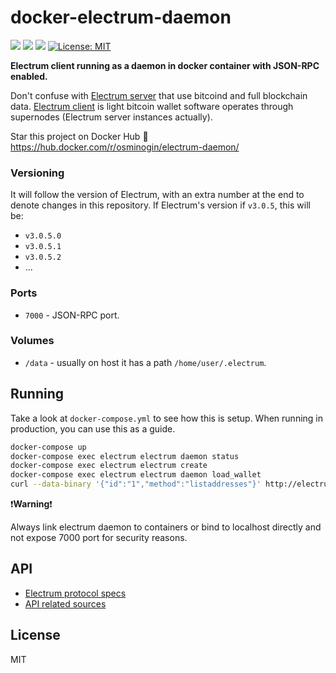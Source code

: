 # docker-electrum-daemon

[![](https://img.shields.io/docker/build/osminogin/electrum-daemon.svg)](https://hub.docker.com/r/osminogin/electrum-daemon/builds/) [![](https://img.shields.io/docker/stars/osminogin/electrum-daemon.svg)](https://hub.docker.com/r/osminogin/electrum-daemon) [![](https://images.microbadger.com/badges/image/osminogin/electrum-daemon.svg)](https://microbadger.com/images/osminogin/electrum-daemon) [![License: MIT](https://img.shields.io/badge/License-MIT-lightgrey.svg)](https://opensource.org/licenses/MIT)

**Electrum client running as a daemon in docker container with JSON-RPC enabled.**

Don't confuse with [Electrum server](https://github.com/spesmilo/electrum-server) that use bitcoind and full blockchain data. [Electrum client](https://electrum.org/) is light bitcoin wallet software operates through supernodes (Electrum server instances actually).

Star this project on Docker Hub :star2: https://hub.docker.com/r/osminogin/electrum-daemon/

### Versioning

It will follow the version of Electrum, with an extra number at the end to denote changes in this repository. If Electrum's version if `v3.0.5`, this will be:

- `v3.0.5.0`
- `v3.0.5.1`
- `v3.0.5.2`
- ...

### Ports

* `7000` - JSON-RPC port.

### Volumes

* `/data` - usually on host it has a path ``/home/user/.electrum``.

## Running

Take a look at `docker-compose.yml` to see how this is setup. When running in production, you can use this as a guide.

```bash
docker-compose up
docker-compose exec electrum electrum daemon status
docker-compose exec electrum electrum create
docker-compose exec electrum electrum daemon load_wallet
curl --data-binary '{"id":"1","method":"listaddresses"}' http://electrum:electrumz@localhost:7000
```

:exclamation:**Warning**:exclamation:

Always link electrum daemon to containers or bind to localhost directly and not expose 7000 port for security reasons.

## API

* [Electrum protocol specs](http://docs.electrum.org/en/latest/protocol.html)
* [API related sources](https://github.com/spesmilo/electrum/blob/master/lib/commands.py)

## License

MIT
